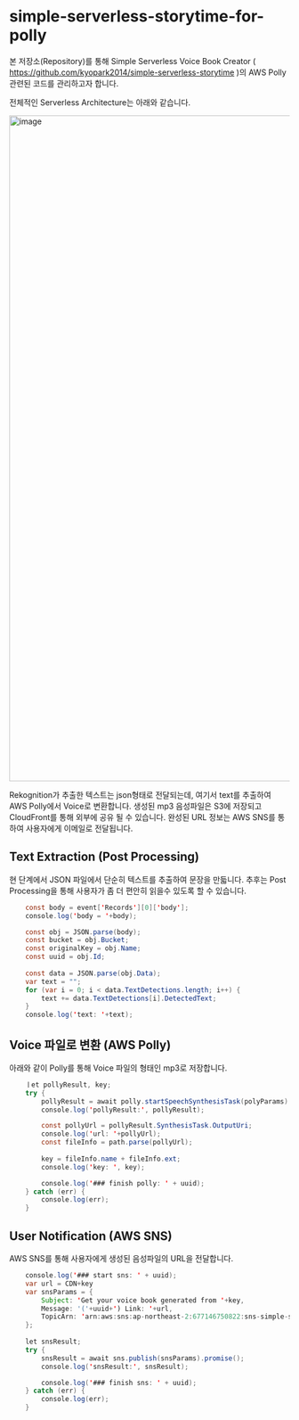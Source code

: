 # simple-serverless-storytime-for-polly

본 저장소(Repository)를 통해 Simple Serverless Voice Book Creator ( https://github.com/kyopark2014/simple-serverless-storytime )의 AWS Polly 관련된 코드를 관리하고자 합니다.

전체적인 Serverless Architecture는 아래와 같습니다. 

<img width="1195" alt="image" src="https://user-images.githubusercontent.com/52392004/154789870-4c21323d-6c01-4999-aac1-0119fdb71c02.png">

Rekognition가 추출한 텍스트는 json형태로 전달되는데, 여기서 text를 추출하여 AWS Polly에서 Voice로 변환합니다. 생성된 mp3 음성파일은 S3에 저장되고 CloudFront를 통해 외부에 공유 될 수 있습니다. 완성된 URL 정보는 AWS SNS를 통하여 사용자에게 이메일로 전달됩니다. 

## Text Extraction (Post Processing)
현 단계에서 JSON 파일에서 단순히 텍스트를 추출하여 문장을 만듧니다. 추후는 Post Processing을 통해 사용자가 좀 더 편안히 읽을수 있도록 할 수 있습니다. 

```java
    const body = event['Records'][0]['body'];
    console.log('body = '+body);

    const obj = JSON.parse(body);
    const bucket = obj.Bucket;
    const originalKey = obj.Name;
    const uuid = obj.Id;
    
    const data = JSON.parse(obj.Data);
    var text = "";
    for (var i = 0; i < data.TextDetections.length; i++) {
        text += data.TextDetections[i].DetectedText;
    }
    console.log('text: '+text);
````

## Voice 파일로 변환 (AWS Polly)

아래와 같이 Polly를 통해 Voice 파일의 형태인 mp3로 저장합니다. 

```java
    ㅣet pollyResult, key;
    try {
        pollyResult = await polly.startSpeechSynthesisTask(polyParams).promise();
        console.log('pollyResult:', pollyResult);

        const pollyUrl = pollyResult.SynthesisTask.OutputUri;
        console.log('url: '+pollyUrl);
        const fileInfo = path.parse(pollyUrl);
        
        key = fileInfo.name + fileInfo.ext;
        console.log('key: ', key);

        console.log('### finish polly: ' + uuid);
    } catch (err) {
        console.log(err);
    } 
```

## User Notification (AWS SNS)
AWS SNS를 통해 사용자에게 생성된 음성파일의 URL을 전달합니다. 

```java
    console.log('### start sns: ' + uuid);
    var url = CDN+key
    var snsParams = {
        Subject: 'Get your voice book generated from '+key,
        Message: '('+uuid+') Link: '+url,         
        TopicArn: 'arn:aws:sns:ap-northeast-2:677146750822:sns-simple-storytime'
    }; 
    
    let snsResult;
    try {
        snsResult = await sns.publish(snsParams).promise();
        console.log('snsResult:', snsResult);

        console.log('### finish sns: ' + uuid);
    } catch (err) {
        console.log(err);
    }
```    
